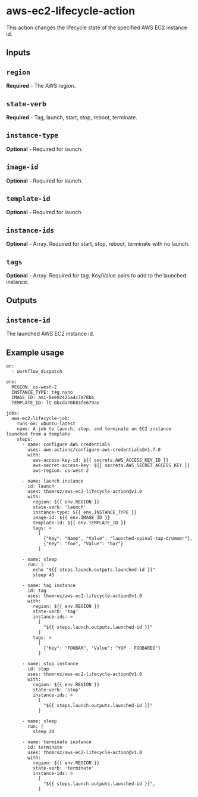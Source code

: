 # aws-ec2-lifecycle-action

This action changes the lifecycle state of the specified AWS EC2 instance id.

## Inputs

## `region`

**Required** - The AWS region.

## `state-verb`

**Required** - Tag, launch, start, stop, reboot, terminate.

## `instance-type`

**Optional** - Required for launch.

## `image-id`

**Optional** - Required for launch.

## `template-id`

**Optional** - Required for launch.

## `instance-ids`

**Optional** - Array. Required for start, stop, reboot, terminate with no launch.

## `tags`

**Optional** - Array. Required for tag.  Key/Value pairs to add to the launched instance.

## Outputs

## `instance-id`

The launched AWS EC2 instance id.

## Example usage

```
on:
  - workflow_dispatch

env:
  REGION: us-west-2
  INSTANCE_TYPE: t4g.nano
  IMAGE_ID: ami-0ee02425a4c7e78bb
  TEMPLATE_ID: lt-0bcda70b83fe679ae

jobs:
  aws-ec2-lifecycle-job:
    runs-on: ubuntu-latest
    name: A job to launch, stop, and terminate an EC2 instance launched from a template
    steps:
      - name: configure AWS credentials
        uses: aws-actions/configure-aws-credentials@v1.7.0
        with:
          aws-access-key-id: ${{ secrets.AWS_ACCESS_KEY_ID }}
          aws-secret-access-key: ${{ secrets.AWS_SECRET_ACCESS_KEY }}
          aws-region: us-west-2

      - name: launch instance
        id: launch
        uses: thomroz/aws-ec2-lifecycle-action@v1.0
        with:
          region: ${{ env.REGION }}
          state-verb: 'launch'
          instance-type: ${{ env.INSTANCE_TYPE }}
          image-id: ${{ env.IMAGE_ID }}
          template-id: ${{ env.TEMPLATE_ID }}
          tags: >
            [
              {"Key": "Name", "Value": "launched-spinal-tap-drummer"},
              {"Key": "foo", "Value": "bar"}
            ]

      - name: sleep
        run: |
          echo "${{ steps.launch.outputs.launched-id }}"
          sleep 45

      - name: tag instance
        id: tag
        uses: thomroz/aws-ec2-lifecycle-action@v1.0
        with:
          region: ${{ env.REGION }}
          state-verb: 'tag'
          instance-ids: >
            [
              "${{ steps.launch.outputs.launched-id }}"
            ]
          tags: >
            [
              {"Key": "FOOBAR", "Value": "YUP - FOOBARED"}
            ]

      - name: stop instance
        id: stop
        uses: thomroz/aws-ec2-lifecycle-action@v1.0
        with:
          region: ${{ env.REGION }}
          state-verb: 'stop'
          instance-ids: >
            [
              "${{ steps.launch.outputs.launched-id }}"
            ]

      - name: sleep
        run: |
          sleep 20

      - name: terminate instance
        id: terminate
        uses: thomroz/aws-ec2-lifecycle-action@v1.0
        with:
          region: ${{ env.REGION }}
          state-verb: 'terminate'
          instance-ids: >
            [
              "${{ steps.launch.outputs.launched-id }}",
            ]

```          